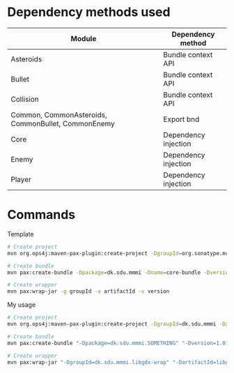 # Dependency methods used

| Module                                              | Dependency method                                             |
|-----------------------------------------------------|---------------------------------------------------------------|
| Asteroids                                           | Bundle context API                                            |
| Bullet                                              | Bundle context API                                            |
| Collision                                           | Bundle context API                                            |
| Common, CommonAsteroids, CommonBullet, CommonEnemy  | Export bnd                                                    |
| Core                                                | Dependency injection                                          |
| Enemy                                               | Dependency injection                                          |
| Player                                              | Dependency injection                                          |

# Commands
Template
````bash
# Create project
mvn org.ops4j:maven-pax-plugin:create-project -DgroupId=org.sonatype.mcookbook -DartifactId=osgi-project -Dversion=1.0-SNAPSHOT

# Create bundle
mvn pax:create-bundle -Dpackage=dk.sdu.mmmi -Dname=core-bundle -Dversion=1.0-SNAPSHOT

# Create wrapper
mvn pax:wrap-jar -g groupId -a artifactId -v version
````

My usage
````bash
# Create project
mvn org.ops4j:maven-pax-plugin:create-project -DgroupId=dk.sdu.mmmi -DartifactId=Lab06-OSGiLab -Dversion=1.0-SNAPSHOT

# Create bundle
mvn pax:create-bundle "-Dpackage=dk.sdu.mmmi.SOMETHING" "-Dversion=1.0-SNAPSHOT"

# Create wrapper
mvn pax:wrap-jar "-DgroupId=dk.sdu.mmmi.libgdx-wrap" "-DartifactId=libgdx-wrap" "-Dversion=1.0-SNAPSHOT"
````


